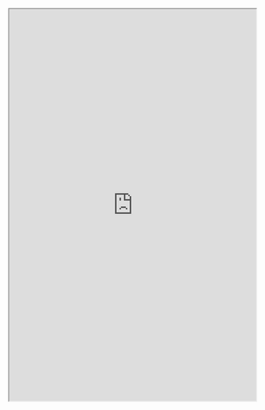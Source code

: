 <iframe
  src="https://atcoder.jp/contests/ABC105/tasks/abc105_b"
  style="width:100%; height:800px;"
></iframe>
